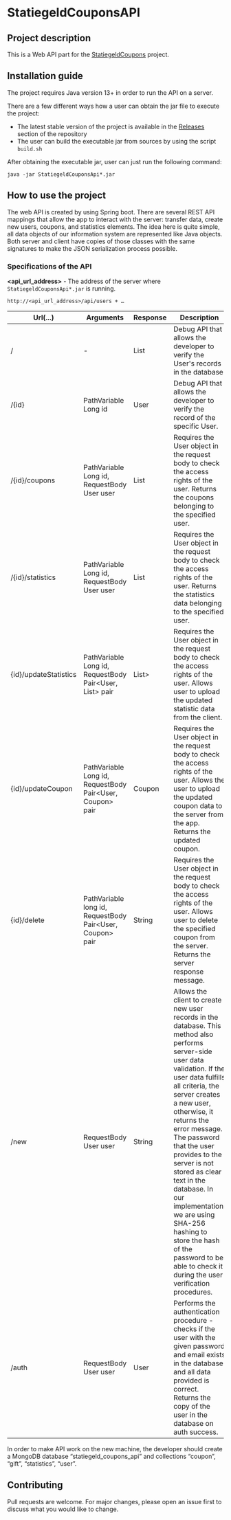 # StatiegeldCouponsAPI

## Project description

This is a Web API part for the [StatiegeldCoupons](https://github.com/RadboudCoolTeam/StatiegeldCouponsApp) project.

## Installation guide
The project requires Java version 13+ in order to run the API on a server. 

There are a few different ways how a user can obtain the jar file to execute the project:
- The latest stable version of the project is available in the [Releases](https://github.com/RadboudCoolTeam/StatiegeldCouponsAPI/releases) section of the repository
- The user can build the executable jar from sources by using the script ```build.sh```

After obtaining the executable jar, user can just run the following command:

```
java -jar StatiegeldCouponsApi*.jar
```

## How to use the project
The web API is created by using Spring boot. There are several REST API mappings that allow the app to interact with the server: transfer data, create new users, coupons, and statistics elements.
The idea here is quite simple, all data objects of our information system are represented like Java objects. Both server and client have copies of those classes with the same signatures to make the JSON serialization process possible.

### Specifications of the API

**<api_url_address>** - The address of the server where `StatiegeldCouponsApi*.jar` is running.
```
http://<api_url_address>/api/users + …
```
| Url(...) | Arguments | Response | Description |
|----------|-----------|----------|-------------|
| / | - | List<User> | Debug API that allows the developer to verify the User's records in the database. |
| /{id} | PathVariable Long id | User | Debug API that allows the developer to verify the record of the specific User. |
| /{id}/coupons | PathVariable Long id, RequestBody User user  | List<Coupon> | Requires the User object in the request body to check the access rights of the user. Returns the coupons belonging to the specified user. |
| /{id}/statistics | PathVariable Long id, RequestBody User user | List<StatisticsElement> | Requires the User object in the request body to check the access rights of the user. Returns the statistics data belonging to the specified user. |
| {id}/updateStatistics | PathVariable Long id, RequestBody Pair<User, List<StatisticsElement>> pair | List<StatisticsElement>>  | Requires the User object in the request body to check the access rights of the user. Allows user to upload the updated statistic data from the client. |
| {id}/updateCoupon | PathVariable Long id, RequestBody Pair<User, Coupon> pair | Coupon | Requires the User object in the request body to check the access rights of the user. Allows the user to upload the updated coupon data to the server from the app. Returns the updated coupon. |
| {id}/delete | PathVariable long id, RequestBody Pair<User, Coupon> pair | String | Requires the User object in the request body to check the access rights of the user. Allows user to delete the specified coupon from the server. Returns the server response message. |
| /new | RequestBody User user | String | Allows the client to create new user records in the database. This method also performs server-side user data validation. If the user data fulfills all criteria, the server creates a new user, otherwise, it returns the error message. The password that the user provides to the server is not stored as clear text in the database. In our implementation, we are using SHA-256 hashing to store the hash of the password to be able to check it during the user verification procedures. |
| /auth | RequestBody User user | User | Performs the authentication procedure - checks if the user with the given password and email exists in the database and all data provided is correct. Returns the copy of the user in the database on auth success. |

In order to make API work on the new machine, the developer should create a MongoDB database “statiegeld_coupons_api” and collections “coupon”, “gift”, “statistics”, “user”.

## Contributing

Pull requests are welcome. For major changes, please open an issue first
to discuss what you would like to change.
